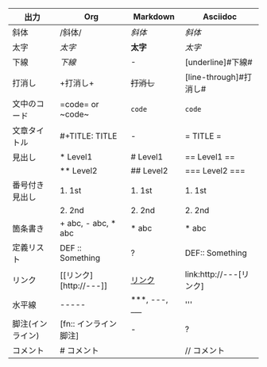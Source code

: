| 出力           | Org                          | Markdown                      | Asciidoc                        |
|----------------|------------------------------|--------------------------------|---------------------------------|
| 斜体           | /斜体/                        | *斜体*                         | _斜体_                          |
| 太字           | *太字*                        | **太字**                       | *太字*                          |
| 下線           | _下線_                        | -                              | [underline]#下線#              |
| 打消し         | +打消し+                      | ~~打消し~~                     | [line-through]#打消し#         |
| 文中のコード   | =code= or ~code~              | `code`                         | `code`                          |
| 文章タイトル   | #+TITLE: TITLE                | -                              | = TITLE =                       |
| 見出し         | * Level1                      | # Level1                       | == Level1 ==                    |
|                | ** Level2                     | ## Level2                      | === Level2 ===                  |
| 番号付き見出し | 1. 1st                        | 1. 1st                         | 1. 1st                          |
|                | 2. 2nd                        | 2. 2nd                         | 2. 2nd                          |
| 箇条書き       | + abc, - abc, * abc           | * abc                          | * abc                           |
| 定義リスト     | DEF :: Something              | ?                              | DEF:: Something                 |
| リンク         | [[リンク][http://---]]       | [リンク](http://---)          | link:http://---[リンク]         |
| 水平線         | -----                         | ***, ---, ___                 | '''                             |
| 脚注(インライン) | [fn:: インライン脚注]       | -                              | ?                               |
| コメント       | # コメント                    | <!-- コメント -->             | // コメント                     |
